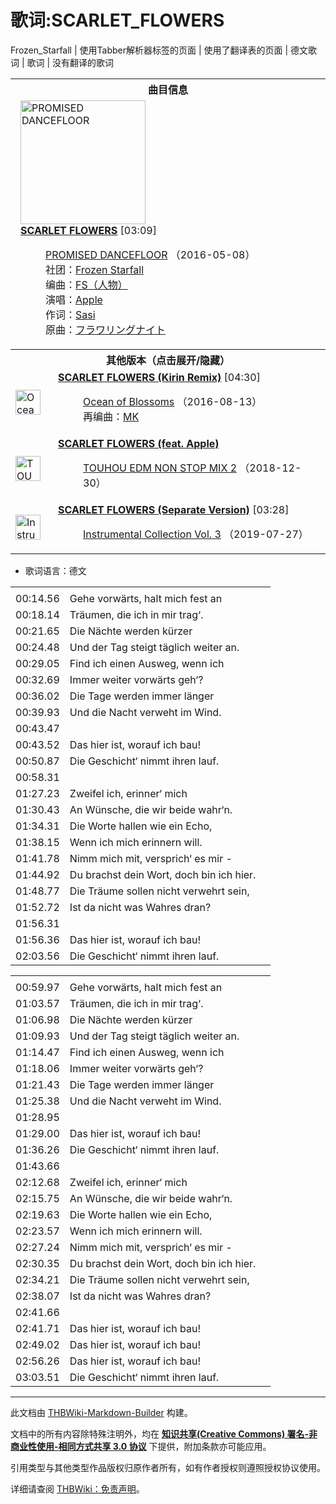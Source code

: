 # 歌词:SCARLET_FLOWERS

<!-- source html: G:\repos\THBWiki-Markdown-Builder\THBWikiMarkdown\Temp\main\e\ea\ns512%3ASCARLET_FLOWERS.html -->

Frozen_Starfall | 使用Tabber解析器标签的页面 | 使用了翻译表的页面 | 德文歌词 | 歌词 | 没有翻译的歌词


<table><tbody><tr><th colspan="2">曲目信息</th></tr><tr><td colspan="2" style="padding-left: 1em;"><div class="floatright"><a href="./文件-PROMISED_DANCEFLOOR封面.png.md" class="image" title="PROMISED DANCEFLOOR"><img alt="PROMISED DANCEFLOOR" src="https://upload.thwiki.cc/thumb/d/d9/PROMISED_DANCEFLOOR%E5%B0%81%E9%9D%A2.png/200px-PROMISED_DANCEFLOOR%E5%B0%81%E9%9D%A2.png" decoding="async" loading="lazy" width="200" height="198" srcset="https://upload.thwiki.cc/thumb/d/d9/PROMISED_DANCEFLOOR%E5%B0%81%E9%9D%A2.png/300px-PROMISED_DANCEFLOOR%E5%B0%81%E9%9D%A2.png 1.5x, https://upload.thwiki.cc/thumb/d/d9/PROMISED_DANCEFLOOR%E5%B0%81%E9%9D%A2.png/400px-PROMISED_DANCEFLOOR%E5%B0%81%E9%9D%A2.png 2x" data-file-width="807" data-file-height="800"></a></div><b><a href="/PROMISED_DANCEFLOOR#3" title="PROMISED DANCEFLOOR">SCARLET FLOWERS</a></b> &#91;03:09&#93;<dl><dd><a href="./PROMISED_DANCEFLOOR.md" title="PROMISED DANCEFLOOR">PROMISED DANCEFLOOR</a> （2016-05-08）<br>社团：<a href="./Frozen_Starfall.md" title="Frozen Starfall">Frozen Starfall</a><br>编曲：<a href="./FS（人物）.md" title="FS（人物）">FS（人物）</a><br>演唱：<a href="/index.php?title=Apple&amp;action=edit&amp;redlink=1" class="new" title="Apple（页面不存在）">Apple</a><br>作词：<a href="./Sasi.md" title="Sasi">Sasi</a><br>原曲：<a href="./Flowering_Night.md" title="Flowering Night" unred="">フラワリングナイト</a><br></dd></dl></td></tr><tr><th colspan="2" class="mw-customtoggle-othervers-2">其他版本（点击展开/隐藏）</th></tr><tr class="mw-collapsible mw-collapsed" id="mw-customcollapsible-othervers-2"><td style="width: 44px;"><div class="center"><div class="floatnone"><a href="./文件-Ocean_of_Blossoms封面.jpg.md" class="image" title="Ocean of Blossoms"><img alt="Ocean of Blossoms" src="https://upload.thwiki.cc/thumb/f/f7/Ocean_of_Blossoms%E5%B0%81%E9%9D%A2.jpg/40px-Ocean_of_Blossoms%E5%B0%81%E9%9D%A2.jpg" decoding="async" loading="lazy" width="40" height="40" srcset="https://upload.thwiki.cc/thumb/f/f7/Ocean_of_Blossoms%E5%B0%81%E9%9D%A2.jpg/60px-Ocean_of_Blossoms%E5%B0%81%E9%9D%A2.jpg 1.5x, https://upload.thwiki.cc/thumb/f/f7/Ocean_of_Blossoms%E5%B0%81%E9%9D%A2.jpg/80px-Ocean_of_Blossoms%E5%B0%81%E9%9D%A2.jpg 2x" data-file-width="1200" data-file-height="1190"></a></div></div></td><td style="padding-left: 1em;"><b><a href="/Ocean_of_Blossoms#2" title="Ocean of Blossoms">SCARLET FLOWERS (Kirin Remix)</a></b> &#91;04:30&#93;<dl><dd><a href="./Ocean_of_Blossoms.md" title="Ocean of Blossoms">Ocean of Blossoms</a> （2016-08-13）<br>再编曲：<a href="./MK.md" title="MK">MK</a><br></dd></dl></td></tr><tr class="mw-collapsible mw-collapsed" id="mw-customcollapsible-othervers-2"><td style="width: 44px;"><div class="center"><div class="floatnone"><a href="./文件-TOUHOU_EDM_NON_STOP_MIX_2封面.jpg.md" class="image" title="TOUHOU EDM NON STOP MIX 2"><img alt="TOUHOU EDM NON STOP MIX 2" src="https://upload.thwiki.cc/thumb/e/e6/TOUHOU_EDM_NON_STOP_MIX_2%E5%B0%81%E9%9D%A2.jpg/40px-TOUHOU_EDM_NON_STOP_MIX_2%E5%B0%81%E9%9D%A2.jpg" decoding="async" loading="lazy" width="40" height="40" srcset="https://upload.thwiki.cc/thumb/e/e6/TOUHOU_EDM_NON_STOP_MIX_2%E5%B0%81%E9%9D%A2.jpg/60px-TOUHOU_EDM_NON_STOP_MIX_2%E5%B0%81%E9%9D%A2.jpg 1.5x, https://upload.thwiki.cc/thumb/e/e6/TOUHOU_EDM_NON_STOP_MIX_2%E5%B0%81%E9%9D%A2.jpg/80px-TOUHOU_EDM_NON_STOP_MIX_2%E5%B0%81%E9%9D%A2.jpg 2x" data-file-width="511" data-file-height="512"></a></div></div></td><td style="padding-left: 1em;"><b><a href="/TOUHOU_EDM_NON_STOP_MIX_2#12" title="TOUHOU EDM NON STOP MIX 2">SCARLET FLOWERS (feat. Apple)</a></b><dl><dd><a href="./TOUHOU_EDM_NON_STOP_MIX_2.md" title="TOUHOU EDM NON STOP MIX 2">TOUHOU EDM NON STOP MIX 2</a> （2018-12-30）<br></dd></dl></td></tr><tr class="mw-collapsible mw-collapsed" id="mw-customcollapsible-othervers-2"><td style="width: 44px;"><div class="center"><div class="floatnone"><a href="./文件-Instrumental_Collection_Vol._3封面.jpg.md" class="image" title="Instrumental Collection Vol. 3"><img alt="Instrumental Collection Vol. 3" src="https://upload.thwiki.cc/thumb/d/dc/Instrumental_Collection_Vol._3%E5%B0%81%E9%9D%A2.jpg/40px-Instrumental_Collection_Vol._3%E5%B0%81%E9%9D%A2.jpg" decoding="async" loading="lazy" width="40" height="40" srcset="https://upload.thwiki.cc/thumb/d/dc/Instrumental_Collection_Vol._3%E5%B0%81%E9%9D%A2.jpg/60px-Instrumental_Collection_Vol._3%E5%B0%81%E9%9D%A2.jpg 1.5x, https://upload.thwiki.cc/thumb/d/dc/Instrumental_Collection_Vol._3%E5%B0%81%E9%9D%A2.jpg/80px-Instrumental_Collection_Vol._3%E5%B0%81%E9%9D%A2.jpg 2x" data-file-width="1200" data-file-height="1190"></a></div></div></td><td style="padding-left: 1em;"><b><a href="/Instrumental_Collection_Vol._3#31" title="Instrumental Collection Vol. 3">SCARLET FLOWERS (Separate Version)</a></b> &#91;03:28&#93;<dl><dd><a href="./Instrumental_Collection_Vol._3.md" title="Instrumental Collection Vol. 3">Instrumental Collection Vol. 3</a> （2019-07-27）<br></dd></dl></td></tr></tbody></table>

- 歌词语言：德文

  
  

  


<table><tbody><tr class="tt-lyrics-header" id="=-2" data-pos="&#91;&quot;=&quot;,2&#93;"><td class="tt-lyrics" lang="zh"><div class="poem"></div></td><td class="tt-mainh" lang="zh"><div class="poem"></div></td><td class="tt-tranh" lang="zh"><div class="poem"></div></td></tr><tr class="tt-main-de" id="=-3" data-pos="&#91;&quot;=&quot;,3&#93;"><td class="tt-time" lang="zh"><div class="poem">00:14.56</div></td><td class="tt-de" lang="de"><div class="poem">Gehe vorwärts, halt mich fest an</div></td><td class="tt-zh" lang="zh"><div class="poem"></div></td></tr><tr class="tt-main-de" id="=-4" data-pos="&#91;&quot;=&quot;,4&#93;"><td class="tt-time" lang="zh"><div class="poem">00:18.14</div></td><td class="tt-de" lang="de"><div class="poem">Träumen, die ich in mir trag‘.</div></td><td class="tt-zh" lang="zh"><div class="poem"></div></td></tr><tr class="tt-main-de" id="=-5" data-pos="&#91;&quot;=&quot;,5&#93;"><td class="tt-time" lang="zh"><div class="poem">00:21.65</div></td><td class="tt-de" lang="de"><div class="poem">Die Nächte werden kürzer</div></td><td class="tt-zh" lang="zh"><div class="poem"></div></td></tr><tr class="tt-main-de" id="=-6" data-pos="&#91;&quot;=&quot;,6&#93;"><td class="tt-time" lang="zh"><div class="poem">00:24.48</div></td><td class="tt-de" lang="de"><div class="poem">Und der Tag steigt täglich weiter an.</div></td><td class="tt-zh" lang="zh"><div class="poem"></div></td></tr><tr class="tt-main-de" id="=-7" data-pos="&#91;&quot;=&quot;,7&#93;"><td class="tt-time" lang="zh"><div class="poem">00:29.05</div></td><td class="tt-de" lang="de"><div class="poem">Find ich einen Ausweg, wenn ich</div></td><td class="tt-zh" lang="zh"><div class="poem"></div></td></tr><tr class="tt-main-de" id="=-8" data-pos="&#91;&quot;=&quot;,8&#93;"><td class="tt-time" lang="zh"><div class="poem">00:32.69</div></td><td class="tt-de" lang="de"><div class="poem">Immer weiter vorwärts geh‘?</div></td><td class="tt-zh" lang="zh"><div class="poem"></div></td></tr><tr class="tt-main-de" id="=-9" data-pos="&#91;&quot;=&quot;,9&#93;"><td class="tt-time" lang="zh"><div class="poem">00:36.02</div></td><td class="tt-de" lang="de"><div class="poem">Die Tage werden immer länger</div></td><td class="tt-zh" lang="zh"><div class="poem"></div></td></tr><tr class="tt-main-de" id="=-10" data-pos="&#91;&quot;=&quot;,10&#93;"><td class="tt-time" lang="zh"><div class="poem">00:39.93</div></td><td class="tt-de" lang="de"><div class="poem">Und die Nacht verweht im Wind.</div></td><td class="tt-zh" lang="zh"><div class="poem"></div></td></tr><tr class="tt-lyrics-sep" id="=-11" data-pos="&#91;&quot;=&quot;,11&#93;"><td class="tt-sep" lang="zh"><div class="poem">00:43.47<br></div></td><td class="tt-text" lang="zh"><div class="poem"></div></td><td class="tt-tran" lang="zh"><div class="poem"></div></td></tr><tr class="tt-main-de" id="=-12" data-pos="&#91;&quot;=&quot;,12&#93;"><td class="tt-time" lang="zh"><div class="poem">00:43.52</div></td><td class="tt-de" lang="de"><div class="poem">Das hier ist, worauf ich bau!</div></td><td class="tt-zh" lang="zh"><div class="poem"></div></td></tr><tr class="tt-main-de" id="=-13" data-pos="&#91;&quot;=&quot;,13&#93;"><td class="tt-time" lang="zh"><div class="poem">00:50.87</div></td><td class="tt-de" lang="de"><div class="poem">Die Geschicht‘ nimmt ihren lauf.</div></td><td class="tt-zh" lang="zh"><div class="poem"></div></td></tr><tr class="tt-lyrics-sep" id="=-14" data-pos="&#91;&quot;=&quot;,14&#93;"><td class="tt-sep" lang="zh"><div class="poem">00:58.31<br></div></td><td class="tt-text" lang="zh"><div class="poem"></div></td><td class="tt-tran" lang="zh"><div class="poem"></div></td></tr><tr class="tt-main-de" id="=-15" data-pos="&#91;&quot;=&quot;,15&#93;"><td class="tt-time" lang="zh"><div class="poem">01:27.23</div></td><td class="tt-de" lang="de"><div class="poem">Zweifel ich, erinner‘ mich</div></td><td class="tt-zh" lang="zh"><div class="poem"></div></td></tr><tr class="tt-main-de" id="=-16" data-pos="&#91;&quot;=&quot;,16&#93;"><td class="tt-time" lang="zh"><div class="poem">01:30.43</div></td><td class="tt-de" lang="de"><div class="poem">An Wünsche, die wir beide wahr‘n.</div></td><td class="tt-zh" lang="zh"><div class="poem"></div></td></tr><tr class="tt-main-de" id="=-17" data-pos="&#91;&quot;=&quot;,17&#93;"><td class="tt-time" lang="zh"><div class="poem">01:34.31</div></td><td class="tt-de" lang="de"><div class="poem">Die Worte hallen wie ein Echo,</div></td><td class="tt-zh" lang="zh"><div class="poem"></div></td></tr><tr class="tt-main-de" id="=-18" data-pos="&#91;&quot;=&quot;,18&#93;"><td class="tt-time" lang="zh"><div class="poem">01:38.15</div></td><td class="tt-de" lang="de"><div class="poem">Wenn ich mich erinnern will.</div></td><td class="tt-zh" lang="zh"><div class="poem"></div></td></tr><tr class="tt-main-de" id="=-19" data-pos="&#91;&quot;=&quot;,19&#93;"><td class="tt-time" lang="zh"><div class="poem">01:41.78</div></td><td class="tt-de" lang="de"><div class="poem">Nimm mich mit, versprich‘ es mir -</div></td><td class="tt-zh" lang="zh"><div class="poem"></div></td></tr><tr class="tt-main-de" id="=-20" data-pos="&#91;&quot;=&quot;,20&#93;"><td class="tt-time" lang="zh"><div class="poem">01:44.92</div></td><td class="tt-de" lang="de"><div class="poem">Du brachst dein Wort, doch bin ich hier.</div></td><td class="tt-zh" lang="zh"><div class="poem"></div></td></tr><tr class="tt-main-de" id="=-21" data-pos="&#91;&quot;=&quot;,21&#93;"><td class="tt-time" lang="zh"><div class="poem">01:48.77</div></td><td class="tt-de" lang="de"><div class="poem">Die Träume sollen nicht verwehrt sein,</div></td><td class="tt-zh" lang="zh"><div class="poem"></div></td></tr><tr class="tt-main-de" id="=-22" data-pos="&#91;&quot;=&quot;,22&#93;"><td class="tt-time" lang="zh"><div class="poem">01:52.72</div></td><td class="tt-de" lang="de"><div class="poem">Ist da nicht was Wahres dran?</div></td><td class="tt-zh" lang="zh"><div class="poem"></div></td></tr><tr class="tt-lyrics-sep" id="=-23" data-pos="&#91;&quot;=&quot;,23&#93;"><td class="tt-sep" lang="zh"><div class="poem">01:56.31<br></div></td><td class="tt-text" lang="zh"><div class="poem"></div></td><td class="tt-tran" lang="zh"><div class="poem"></div></td></tr><tr class="tt-main-de" id="=-24" data-pos="&#91;&quot;=&quot;,24&#93;"><td class="tt-time" lang="zh"><div class="poem">01:56.36</div></td><td class="tt-de" lang="de"><div class="poem">Das hier ist, worauf ich bau!</div></td><td class="tt-zh" lang="zh"><div class="poem"></div></td></tr><tr class="tt-main-de" id="=-25" data-pos="&#91;&quot;=&quot;,25&#93;"><td class="tt-time" lang="zh"><div class="poem">02:03.56</div></td><td class="tt-de" lang="de"><div class="poem">Die Geschicht‘ nimmt ihren lauf.</div></td><td class="tt-zh" lang="zh"><div class="poem"></div></td></tr></tbody></table>


<table><tbody><tr class="tt-lyrics-header" id="=-27" data-pos="&#91;&quot;=&quot;,27&#93;"><td class="tt-lyrics" lang="zh"><div class="poem"></div></td><td class="tt-mainh" lang="zh"><div class="poem"></div></td><td class="tt-tranh" lang="zh"><div class="poem"></div></td></tr><tr class="tt-main-de" id="=-28" data-pos="&#91;&quot;=&quot;,28&#93;"><td class="tt-time" lang="zh"><div class="poem">00:59.97</div></td><td class="tt-de" lang="de"><div class="poem">Gehe vorwärts, halt mich fest an</div></td><td class="tt-zh" lang="zh"><div class="poem"></div></td></tr><tr class="tt-main-de" id="=-29" data-pos="&#91;&quot;=&quot;,29&#93;"><td class="tt-time" lang="zh"><div class="poem">01:03.57</div></td><td class="tt-de" lang="de"><div class="poem">Träumen, die ich in mir trag‘.</div></td><td class="tt-zh" lang="zh"><div class="poem"></div></td></tr><tr class="tt-main-de" id="=-30" data-pos="&#91;&quot;=&quot;,30&#93;"><td class="tt-time" lang="zh"><div class="poem">01:06.98</div></td><td class="tt-de" lang="de"><div class="poem">Die Nächte werden kürzer</div></td><td class="tt-zh" lang="zh"><div class="poem"></div></td></tr><tr class="tt-main-de" id="=-31" data-pos="&#91;&quot;=&quot;,31&#93;"><td class="tt-time" lang="zh"><div class="poem">01:09.93</div></td><td class="tt-de" lang="de"><div class="poem">Und der Tag steigt täglich weiter an.</div></td><td class="tt-zh" lang="zh"><div class="poem"></div></td></tr><tr class="tt-main-de" id="=-32" data-pos="&#91;&quot;=&quot;,32&#93;"><td class="tt-time" lang="zh"><div class="poem">01:14.47</div></td><td class="tt-de" lang="de"><div class="poem">Find ich einen Ausweg, wenn ich</div></td><td class="tt-zh" lang="zh"><div class="poem"></div></td></tr><tr class="tt-main-de" id="=-33" data-pos="&#91;&quot;=&quot;,33&#93;"><td class="tt-time" lang="zh"><div class="poem">01:18.06</div></td><td class="tt-de" lang="de"><div class="poem">Immer weiter vorwärts geh‘?</div></td><td class="tt-zh" lang="zh"><div class="poem"></div></td></tr><tr class="tt-main-de" id="=-34" data-pos="&#91;&quot;=&quot;,34&#93;"><td class="tt-time" lang="zh"><div class="poem">01:21.43</div></td><td class="tt-de" lang="de"><div class="poem">Die Tage werden immer länger</div></td><td class="tt-zh" lang="zh"><div class="poem"></div></td></tr><tr class="tt-main-de" id="=-35" data-pos="&#91;&quot;=&quot;,35&#93;"><td class="tt-time" lang="zh"><div class="poem">01:25.38</div></td><td class="tt-de" lang="de"><div class="poem">Und die Nacht verweht im Wind.</div></td><td class="tt-zh" lang="zh"><div class="poem"></div></td></tr><tr class="tt-lyrics-sep" id="=-36" data-pos="&#91;&quot;=&quot;,36&#93;"><td class="tt-sep" lang="zh"><div class="poem">01:28.95<br></div></td><td class="tt-text" lang="zh"><div class="poem"></div></td><td class="tt-tran" lang="zh"><div class="poem"></div></td></tr><tr class="tt-main-de" id="=-37" data-pos="&#91;&quot;=&quot;,37&#93;"><td class="tt-time" lang="zh"><div class="poem">01:29.00</div></td><td class="tt-de" lang="de"><div class="poem">Das hier ist, worauf ich bau!</div></td><td class="tt-zh" lang="zh"><div class="poem"></div></td></tr><tr class="tt-main-de" id="=-38" data-pos="&#91;&quot;=&quot;,38&#93;"><td class="tt-time" lang="zh"><div class="poem">01:36.26</div></td><td class="tt-de" lang="de"><div class="poem">Die Geschicht‘ nimmt ihren lauf.</div></td><td class="tt-zh" lang="zh"><div class="poem"></div></td></tr><tr class="tt-lyrics-sep" id="=-39" data-pos="&#91;&quot;=&quot;,39&#93;"><td class="tt-sep" lang="zh"><div class="poem">01:43.66<br></div></td><td class="tt-text" lang="zh"><div class="poem"></div></td><td class="tt-tran" lang="zh"><div class="poem"></div></td></tr><tr class="tt-main-de" id="=-40" data-pos="&#91;&quot;=&quot;,40&#93;"><td class="tt-time" lang="zh"><div class="poem">02:12.68</div></td><td class="tt-de" lang="de"><div class="poem">Zweifel ich, erinner‘ mich</div></td><td class="tt-zh" lang="zh"><div class="poem"></div></td></tr><tr class="tt-main-de" id="=-41" data-pos="&#91;&quot;=&quot;,41&#93;"><td class="tt-time" lang="zh"><div class="poem">02:15.75</div></td><td class="tt-de" lang="de"><div class="poem">An Wünsche, die wir beide wahr‘n.</div></td><td class="tt-zh" lang="zh"><div class="poem"></div></td></tr><tr class="tt-main-de" id="=-42" data-pos="&#91;&quot;=&quot;,42&#93;"><td class="tt-time" lang="zh"><div class="poem">02:19.63</div></td><td class="tt-de" lang="de"><div class="poem">Die Worte hallen wie ein Echo,</div></td><td class="tt-zh" lang="zh"><div class="poem"></div></td></tr><tr class="tt-main-de" id="=-43" data-pos="&#91;&quot;=&quot;,43&#93;"><td class="tt-time" lang="zh"><div class="poem">02:23.57</div></td><td class="tt-de" lang="de"><div class="poem">Wenn ich mich erinnern will.</div></td><td class="tt-zh" lang="zh"><div class="poem"></div></td></tr><tr class="tt-main-de" id="=-44" data-pos="&#91;&quot;=&quot;,44&#93;"><td class="tt-time" lang="zh"><div class="poem">02:27.24</div></td><td class="tt-de" lang="de"><div class="poem">Nimm mich mit, versprich‘ es mir -</div></td><td class="tt-zh" lang="zh"><div class="poem"></div></td></tr><tr class="tt-main-de" id="=-45" data-pos="&#91;&quot;=&quot;,45&#93;"><td class="tt-time" lang="zh"><div class="poem">02:30.35</div></td><td class="tt-de" lang="de"><div class="poem">Du brachst dein Wort, doch bin ich hier.</div></td><td class="tt-zh" lang="zh"><div class="poem"></div></td></tr><tr class="tt-main-de" id="=-46" data-pos="&#91;&quot;=&quot;,46&#93;"><td class="tt-time" lang="zh"><div class="poem">02:34.21</div></td><td class="tt-de" lang="de"><div class="poem">Die Träume sollen nicht verwehrt sein,</div></td><td class="tt-zh" lang="zh"><div class="poem"></div></td></tr><tr class="tt-main-de" id="=-47" data-pos="&#91;&quot;=&quot;,47&#93;"><td class="tt-time" lang="zh"><div class="poem">02:38.07</div></td><td class="tt-de" lang="de"><div class="poem">Ist da nicht was Wahres dran?</div></td><td class="tt-zh" lang="zh"><div class="poem"></div></td></tr><tr class="tt-lyrics-sep" id="=-48" data-pos="&#91;&quot;=&quot;,48&#93;"><td class="tt-sep" lang="zh"><div class="poem">02:41.66<br></div></td><td class="tt-text" lang="zh"><div class="poem"></div></td><td class="tt-tran" lang="zh"><div class="poem"></div></td></tr><tr class="tt-main-de" id="=-49" data-pos="&#91;&quot;=&quot;,49&#93;"><td class="tt-time" lang="zh"><div class="poem">02:41.71</div></td><td class="tt-de" lang="de"><div class="poem">Das hier ist, worauf ich bau!</div></td><td class="tt-zh" lang="zh"><div class="poem"></div></td></tr><tr class="tt-main-de" id="=-50" data-pos="&#91;&quot;=&quot;,50&#93;"><td class="tt-time" lang="zh"><div class="poem">02:49.02</div></td><td class="tt-de" lang="de"><div class="poem">Das hier ist, worauf ich bau!</div></td><td class="tt-zh" lang="zh"><div class="poem"></div></td></tr><tr class="tt-main-de" id="=-51" data-pos="&#91;&quot;=&quot;,51&#93;"><td class="tt-time" lang="zh"><div class="poem">02:56.26</div></td><td class="tt-de" lang="de"><div class="poem">Das hier ist, worauf ich bau!</div></td><td class="tt-zh" lang="zh"><div class="poem"></div></td></tr><tr class="tt-main-de" id="=-52" data-pos="&#91;&quot;=&quot;,52&#93;"><td class="tt-time" lang="zh"><div class="poem">03:03.51</div></td><td class="tt-de" lang="de"><div class="poem">Die Geschicht‘ nimmt ihren lauf.</div></td><td class="tt-zh" lang="zh"><div class="poem"></div></td></tr></tbody></table>


  
  

  





---

此文档由 [THBWiki-Markdown-Builder](https://github.com/Delsin-Yu/THBWiki-Markdown-Builder) 构建。

文档中的所有内容除特殊注明外，均在 [**知识共享(Creative Commons) 署名-非商业性使用-相同方式共享 3.0 协议**](https://creativecommons.org/licenses/by-sa/3.0/deed.zh-hans) 下提供，附加条款亦可能应用。

引用类型与其他类型作品版权归原作者所有，如有作者授权则遵照授权协议使用。

详细请查阅 [THBWiki：免责声明](https://thbwiki.cc/THBWiki:%E5%85%8D%E8%B4%A3%E5%A3%B0%E6%98%8E)。

